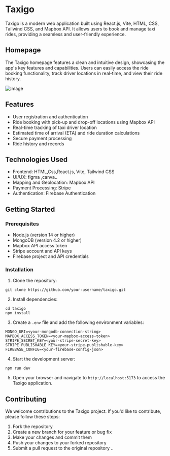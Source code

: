 # Taxigo

Taxigo is a modern web application built using React.js, Vite, HTML, CSS, Tailwind CSS, and Mapbox API. It allows users to book and manage taxi rides, providing a seamless and user-friendly experience.

## Homepage

The Taxigo homepage features a clean and intuitive design, showcasing the app's key features and capabilities. Users can easily access the ride booking functionality, track driver locations in real-time, and view their ride history.

![image](https://github.com/user-attachments/assets/9f8398b9-4e23-47bc-bbba-02b3803f3b12)

## Features

- User registration and authentication
- Ride booking with pick-up and drop-off locations using Mapbox API
- Real-time tracking of taxi driver location
- Estimated time of arrival (ETA) and ride duration calculations
- Secure payment processing
- Ride history and records

## Technologies Used
- Frontend: HTML,Css,React.js, Vite, Tailwind CSS
- UI/UX: figma ,canva..
- Mapping and Geolocation: Mapbox API
- Payment Processing: Stripe
- Authentication: Firebase Authentication

## Getting Started

### Prerequisites

- Node.js (version 14 or higher)
- MongoDB (version 4.2 or higher)
- Mapbox API access token
- Stripe account and API keys
- Firebase project and API credentials

### Installation

1. Clone the repository:
```
git clone https://github.com/your-username/taxigo.git
```
2. Install dependencies:
```
cd taxigo
npm install
```
3. Create a `.env` file and add the following environment variables:
```
MONGO_URI=<your-mongodb-connection-string>
MAPBOX_ACCESS_TOKEN=<your-mapbox-access-token>
STRIPE_SECRET_KEY=<your-stripe-secret-key>
STRIPE_PUBLISHABLE_KEY=<your-stripe-publishable-key>
FIREBASE_CONFIG=<your-firebase-config-json>
```
4. Start the development server:
```
npm run dev
```
5. Open your browser and navigate to `http://localhost:5173` to access the Taxigo application.

## Contributing

We welcome contributions to the Taxigo project. If you'd like to contribute, please follow these steps:

1. Fork the repository
2. Create a new branch for your feature or bug fix
3. Make your changes and commit them
4. Push your changes to your forked repository
5. Submit a pull request to the original repository
..
